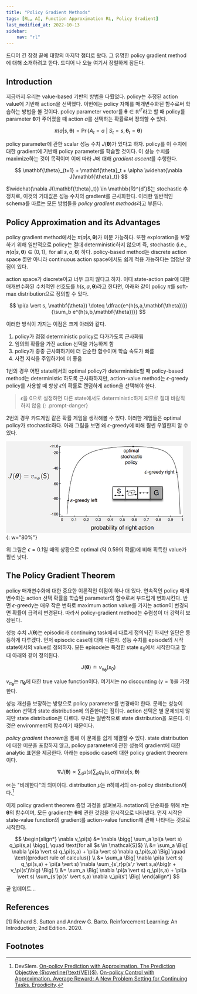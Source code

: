 ```yaml
---
title: "Policy Gradient Methods"
tags: [RL, AI, Function Approximation RL, Policy Gradient]
last_modified_at: 2022-10-13
sidebar:
    nav: "rl"
---
```


드디어 긴 장정 끝에 대망의 마지막 챕터로 왔다. 그 유명한 policy gradient method에 대해 소개하려고 한다. 드디어 나 오늘 여기서 장렬하게 잠든다.

## Introduction

지금까지 우리는 value-based 기반의 방법을 다뤘었다. policy는 추정된 action value에 기반해 action을 선택했다. 이번에는 policy 자체를 매개변수화된 함수로써 학습하는 방법을 볼 것이다. policy parameter vector를 $\mathbf{\theta} \in \mathbb{R}^{d'}$라고 할 때 policy를 parameter $\mathbf{\theta}$가 주어졌을 때 action $a$를 선택하는 확률로써 정의할 수 있다.

$$
\pi(a \vert s, \mathbf{\theta}) = \Pr\{A_t = a \ \vert \ S_t = s, \mathbf{\theta}_t = \mathbf{\theta} \}
$$

policy parameter에 관한 scalar 성능 수치 $J(\mathbf{\theta})$가 있다고 하자. policy를 이 수치에 대한 gradient에 기반해 policy parameter를 학습할 것이다. 이 성능 수치를 maximize하는 것이 목적이며 이에 따라 $J$에 대해 *gradient ascent*를 수행한다.

$$
\mathbf{\theta}_{t+1} + \mathbf{\theta}_t + \alpha \widehat{\nabla J(\mathbf{\theta}_t)}
$$

$\widehat{\nabla J(\mathbf{\theta}_t)} \in \mathbb{R}^{d'}$는 stochastic 추정치로, 이것의 기대값은 성능 수치의 gradient를 근사화한다. 이러한 일반적인 schema를 따르는 모든 방법들을 *policy gradient methods*라고 부른다.

## Policy Approximation and its Advantages

policy gradient method에서는 $\pi(a \vert s, \mathbf{\theta})$가 미분 가능하다. 또한 exploration을 보장하기 위해 일반적으로 policy는 절대 deterministic하지 않으며 즉, stochastic (i.e., $\pi(a \vert s, \mathbf{\theta}) \in (0, 1), \text{ for all } s, a, \mathbf{\theta}$) 하다. policy-based method는 discrete action space 뿐만 아니라 continuous action space에서도 쉽게 적용 가능하다는 엄청난 장점이 있다.

action space가 discrete이고 너무 크지 않다고 하자. 이때 state-action pair에 대한 매개변수화된 수치적인 선호도를 $h(s, a, \mathbf{\theta})$라고 한다면, 아래와 같이 policy $\pi$를 soft-max distribution으로 정의할 수 있다.

$$
\pi(a \vert s, \mathbf{\theta}) \doteq \dfrac{e^{h(s,a,\mathbf{\theta})}}{\sum_b e^{h(s,b,\mathbf{\theta})}}
$$

이러한 방식이 가지는 이점은 크게 아래와 같다.

1. policy가 점점 deterministic policy로 다가가도록 근사화됨
2. 임의의 확률을 가진 action 선택을 가능하게 함
3. policy가 종종 근사화하기에 더 단순한 함수이며 학습 속도가 빠름
4. 사전 지식을 주입하기에 더 좋음

1번의 경우 어떤 state에서의 optimal policy가 deterministic할 때 policy-based method는 deterministic 하도록 근사화하지만, action-value method는 $\epsilon$-greedy policy를 사용할 때 항상 $\epsilon$의 확률로 랜덤하게 action을 선택해야 한다. 

> $\epsilon$을 0으로 설정하면 다른 state에서도 deterministic하게 되므로 절대 바람직 하지 않음
{: .prompt-danger}

2번의 경우 카드게임 같은 확률 게임을 생각해볼 수 있다. 이러한 게임들은 optimal policy가 stochastic하다. 아래 그림을 보면 왜 $\epsilon$-greedy에 비해 훨씬 우월한지 알 수 있다.

![](/assets/images/rl-sutton-ex13.1.png){: w="80%"}

위 그림은 $\epsilon = 0.1$일 때의 상황으로 optimal (약 0.59의 확률)에 비해 획득한 value가 훨씬 낮다.

## The Policy Gradient Theorem

policy 매개변수화에 대한 중요한 이론적인 이점이 하나 더 있다. 연속적인 policy 매개변수화는 action 선택 확률을 학습된 parameter의 함수로써 부드럽게 변화시킨다. 반면 $\epsilon$-greedy는 매우 작은 변화로 maximum action value를 가지는 action이 변경되면 확률이 급격히 변경된다. 따라서 policy-gradient method는 수렴성이 더 강력히 보장된다.

성능 수치 $J(\mathbf{\theta})$는 episodic과 continuing task에서 다르게 정의되긴 하지만 일단은 동등하게 다루겠다. 먼저 episodic case에 대해 다룬자. 성능 수치를 episode의 시작 state에서의 value로 정의하자. 모든 episode는 특정한 state $s_0$에서 시작한다고 할 때 아래와 같이 정의된다.

$$
J(\mathbf{\theta}) \doteq v_{\pi_\mathbf{\theta}}(s_0)
$$

$v_{\pi_\mathbf{\theta}}$는 $\pi_\mathbf{\theta}$에 대한 true value function이다. 여기서는 no discounting ($\gamma = 1$)을 가정한다.

성능 개선을 보장하는 방향으로 policy parameter를 변경해야 한다. 문제는 성능이 action 선택과 state distribution에 의존한다는 점이다. action 선택은 별 문제되지 않지만 state distribution은 다르다. 우리는 일반적으로 state distribution을 모른다. 이것은 environment의 함수이기 때문이다.

*policy gradient theorem*을 통해 이 문제를 쉽게 해결할 수 있다. state distribution에 대한 미분을 포함하지 않고, policy parameter에 관한 성능의 gradient에 대한 analytic 표현을 제공한다. 아래는 episodic case에 대한 policy gradient theorem이다.

$$
\nabla J(\mathbf{\theta}) \propto \sum_s \mu(s) \sum_a q_\pi(s, a) \nabla \pi(a \vert s, \mathbf{\theta})
$$

$\propto$는 "비례한다"의 의미이다. distribution $\mu$는 $\pi$하에서의 on-policy distribution이다.[^1]

이제 policy gradient theorem 증명 과정을 살펴보자. notation의 단순화를 위해 $\pi$는 $\mathbf{\theta}$의 함수이며, 모든 gradient는 $\mathbf{\theta}$에 관한 것임을 암시적으로 나타낸다. 먼저 시작은 state-value function의 gradient를 action-value function에 관해 나타내는 것으로 시작한다.

$$
\begin{align*}
    \nabla v_\pi(s) &= \nabla \bigg[ \sum_a \pi(a \vert s) q_\pi(s,a) \bigg], \quad \text{for all $s \in \mathcal{S}$} \\
    &= \sum_a \Big[ \nabla \pi(a \vert s) q_\pi(s,a) + \pi(a \vert s) \nabla q_\pi(s,a) \Big] \quad \text{(product rule of calculus)} \\
    &= \sum_a \Big[ \nabla \pi(a \vert s) q_\pi(s,a) + \pi(a \vert s) \nabla \sum_{s',r}p(s',r \vert s,a)\big(r + v_\pi(s')\big) \Big] \\
    &= \sum_a \Big[ \nabla \pi(a \vert s) q_\pi(s,a) + \pi(a \vert s) \sum_{s'}p(s' \vert s,a) \nabla v_\pi(s') \Big]
\end{align*}
$$

곧 업데이트...

<!-- 위 수식에서 $\nabla q_\pi(s,a)$를 다시 $v_\pi$에 관해 나타낼 수 있다.[^2] -->



## References

[1] Richard S. Sutton and Andrew G. Barto. Reinforcement Learning: An Introduction; 2nd Edition. 2020.  

## Footnotes

[^1]: DevSlem. [On-policy Prediction with Approximation. The Prediction Objective ($\overline{\text{VE}}$)](../on-policy-prediction-with-approximation/#the-prediction-objective-overlinetextve). [On-policy Control with Approximation. Average Reward: A New Problem Setting for Continuing Tasks. Ergodicity](../on-policy-control-with-approximation/#ergodicity).  
[^2]: DevSlem. [Finite Markov Decision Processes. Bellman Expectation Equation](../finite-markov-decision-processes/#bellman-expectation-equation).